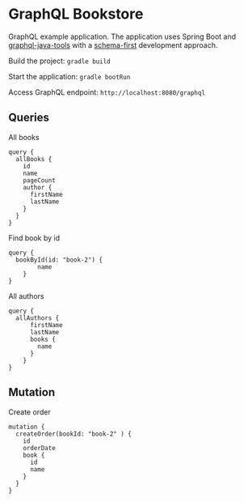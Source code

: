 # GraphQL Bookstore
GraphQL example application.
The application uses Spring Boot and [graphql-java-tools](https://github.com/graphql-java-kickstart/graphql-java-tools) 
with a [schema-first](src/main/resources/schema.graphql) development approach.

Build the project: `gradle build`

Start the application: `gradle bootRun`

Access GraphQL endpoint: `http://localhost:8080/graphql`

## Queries
 
All books
```
query {
  allBooks {
    id
    name
    pageCount
    author {
      firstName
      lastName
    }
  }
}
```
Find book by id
```
query {
  bookById(id: "book-2") {
    	name
    }
}
```
All authors
```
query {
  allAuthors {
      firstName
      lastName
      books {
        name
      }
    }
}
```
## Mutation
Create order
```
mutation {
  createOrder(bookId: "book-2" ) {
    id
    orderDate
    book {
      id
      name
    }
  }
}
```
